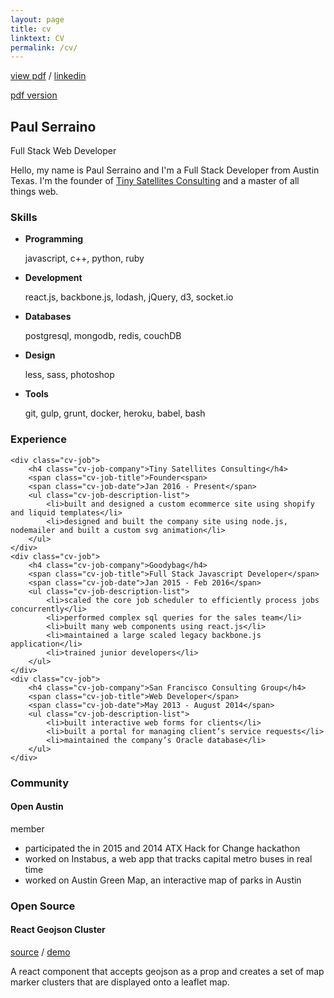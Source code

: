 ```yaml
---
layout: page
title: cv
linktext: CV
permalink: /cv/
---
```


<div class="cv-header-links">
    <a target="__blank" href="/assets/images/resume-paul-serraino.pdf">view pdf</a> /
    <a target="__blank" href="https://www.linkedin.com/in/paul-serraino-07067b94">linkedin</a>
</div>

<a href="#">pdf version</a>
<div class="cv-header-container">
    <div class="cv-header">
        <h2 class="cv-header-name">Paul Serraino</h2>
        <span class="cv-header-title">Full Stack Web Developer</span>
    </div>
</div>

<div class="cv-section">
    <p class="cv-info">
    <span class="big-text">Hello</span>, my name is Paul Serraino and I'm a Full Stack Developer from Austin Texas. I'm the founder of <a target="__blank" href="http://www.tinysatellites.com">Tiny Satellites Consulting</a> and a master of all things web.
    </p>
</div>

<div class="cv-section">
    <h3 class="cv-section-title">Skills</h3>
    <ul class="cv-skills-list">
        <li>
            <strong>Programming​</strong>
            <p>javascript, c++, python, ruby</p>
        </li>
        <li>
            <strong>Development</strong>
            <p>r​eact.js, backbone.js, lodash, jQuery, d3, socket.io</p>
        </li>
        <li>
            <strong>Databases</strong>​
            <p>postgresql, mongodb, redis, couchDB</p>
        </li>
        <li>
            <strong>Design</strong>
            <p>l​ess, sass, photoshop</p>
        </li>
        <li>
            <strong>Tools</strong>
            <p>g​it, gulp, grunt, docker, heroku, babel, bash</p>
        </li>
    </ul>
</div>

<div class="cv-section">
    <h3 class="cv-section-title">Experience</h3>

    <div class="cv-job">
        <h4 class="cv-job-company">Tiny Satellites Consulting</h4>
        <span class="cv-job-title">F​ounder<span>
        <span class="cv-job-date">Jan 2016 - Present</span>
        <ul class="cv-job-description-list">
            <li>built and designed a custom e­commerce site using shopify and liquid templates</li>
            <li>designed and built the company site using node.js, nodemailer and built a custom svg animation</li>
        </ul>
    </div>
    <div class="cv-job">
        <h4 class="cv-job-company">Goodybag</h4>
        <span class="cv-job-title">F​ull Stack Javascript Developer</span>
        <span class="cv-job-date">Jan 2015 - Feb 2016</span>
        <ul class="cv-job-description-list">
            <li>scaled the core job scheduler to efficiently process jobs concurrently</li>
            <li>performed complex sql queries for the sales team</li>
            <li>built many web components using react.js</li>
            <li>maintained a large scaled legacy backbone.js application</li>
            <li>trained junior developers</li>
        </ul>
    </div>
    <div class="cv-job">
        <h4 class="cv-job-company">San Francisco Consulting Group</h4>
        <span class="cv-job-title">W​eb Developer</span>
        <span class="cv-job-date">May 2013 - August 2014</span>
        <ul class="cv-job-description-list">
            <li>built interactive web forms for clients</li>
            <li>built a portal for managing client’s service requests</li>
            <li>maintained the company’s Oracle database</li>
        </ul>
    </div>

</div><!-- .cv-section -->

<div class="cv-section">
    <h3 class="cv-section-title">Community</h3>
    <div>
        <h4 class="cv-community-title">Open Austin</h4>
        <span class="cv-community-role">member</span>
        <ul class="cv-community-tasks">
            <li>participated the in 2015 and 2014 ATX Hack for Change hackathon</li>
            <li>worked on Instabus, a web app that tracks capital metro buses in real time</li>
            <li>worked on Austin Green Map, an interactive map of parks in Austin</li>
        </ul>
    </div>
</div>

<div class="cv-section">
    <h3 class="cv-section-title">Open Source</h3>
    <div class="cv-open-source-project">
        <h4 class="cv-open-source-project-name">React Geojson Cluster</h4>
        <a target="_blank" href="https://github.com/paulserraino/react-geojson-cluster">source</a> /
        <a target="_blank" href="http://paulserraino.com/react-geojson-cluster">demo</a>
        <p>A react component that accepts geojson as a prop and creates a set of map marker clusters that are displayed onto a leaflet map.</p>
    </div>
</div>
